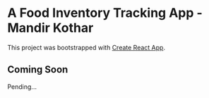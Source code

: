 # A Food Inventory Tracking App - Mandir Kothar

This project was bootstrapped with [Create React App](https://github.com/facebook/create-react-app).

## Coming Soon

Pending...